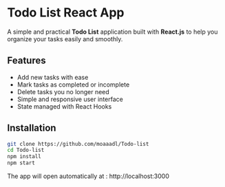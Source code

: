 # Todo List React App

A simple and practical **Todo List** application built with **React.js** to help you organize your tasks easily and smoothly.



## Features

- Add new tasks with ease  
- Mark tasks as completed or incomplete  
- Delete tasks you no longer need  
- Simple and responsive user interface  
- State managed with React Hooks  



## Installation
  
```bash
git clone https://github.com/moaaadl/Todo-list
cd Todo-list
npm install
npm start
```
The app will open automatically at :
http://localhost:3000

